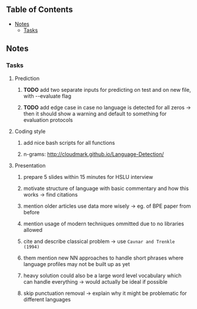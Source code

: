 ## Table of Contents
-   [Notes](#notes)
    -   [Tasks](#tasks)

## Notes

### Tasks

1.  Prediction

    1.  **TODO** add two separate inputs for predicting on
        test and on new file, with --evaluate flag

    2.  **TODO** add edge case in case no language is
        detected for all zeros -\> then it should show a warning and
        default to something for evaluation protocols

2.  Coding style

    1.  add nice bash scripts for all functions

    2.  n-grams: <http://cloudmark.github.io/Language-Detection/>

3.  Presentation

    1.  prepare 5 slides within 15 minutes for HSLU interview

    2.  motivate structure of language with basic commentary and how
        this works -\> find citations

    3.  mention older articles use data more wisely -\> eg. of BPE paper
        from before

    4.  mention usage of modern techniques ommitted due to no libraries
        allowed

    5.  cite and describe classical problem -\> use
        `Cavnar and Trenkle (1994)`

    6.  them mention new NN approaches to handle short phrases where
        language profiles may not be built up as yet

    7.  heavy solution could also be a large word level vocabulary which
        can handle everything -\> would actually be ideal if possible

    8.  skip punctuation removal -\> explain why it might be problematic
        for different languages
